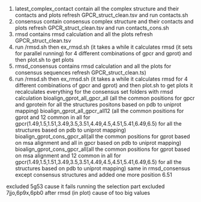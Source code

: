 1. latest_complex_contact contain all the complex structure  and their contacts and plots refresh GPCR_struct_clean.tsv and run contacts.sh
 2. consensus contain consensus   complex structure  and their contacts and plots refresh GPCR_struct_clean.tsv and run contacts_cons.sh
3. rmsd contains rmsd calculation and all the plots  refresh GPCR_struct_clean.tsv
4. run /rmsd.sh  then ex_rmsd.sh (it takes a while it calculates rmsd (it sets for parallel running) for 4 different combinations of gpcr and gprot) and then plot.sh to get plots 
5. rmsd_consensus contains rmsd calculation and all the plots for consensus sequences refresh GPCR_struct_clean.ts)
6. run /rmsd.sh  then ex_rmsd.sh (it takes a while it calculates rmsd for 4 different combinations of gpcr and gprot) and then plot.sh to get plots it recalculates everything for the consensus set
 folders with rmsd calculation
 bioalign_gprot_all_gpcr_all (all the common positions for gpcr and gprotein for all the structures positons based on pdb to uniprot mapping) 
 bioalign_gprot_all_gpcr_all12 (all the common positions for gprot and 12  common in all for gpcr(1.49,1.5,1.51,3.49,3.5,3.51,4.49,4.5,4.51,5.41,6.49,6.5) for all the structures based on pdb to uniprot mapping) 
 bioalign_gprot_cons_gpcr_all(all the common positions for gprot based on msa alignment and  all in gpcr based on pdb to uniprot mapping) 
 bioalign_gprot_cons_gpcr_all(all the common positions for gprot based on msa alignment and 12  common in all for gpcr(1.49,1.5,1.51,3.49,3.5,3.51,4.49,4.5,4.51,5.41,6.49,6.5) for all the structures based on pdb to uniprot mapping) 
 same in rmsd_consensus except consensus structures and added one more position 6.51
 
 excluded 5g53 cause it fails running the selection part
 excluded 7jjo,6p9x,6pb0 after rmsd (in plot) cause of too big values
